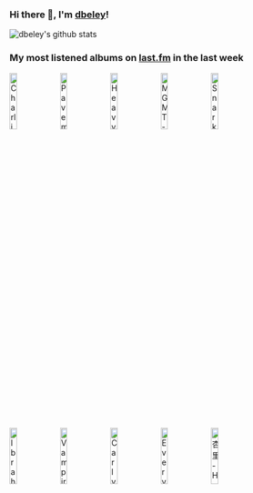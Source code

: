 ### Hi there 👋, I'm [dbeley](https://dbeley.ovh/en)!

![dbeley's github stats](https://github-readme-stats.vercel.app/api?username=dbeley)

### My most listened albums on [last.fm](https://www.last.fm/user/d_beley) in the last week

[<img src='https://lastfm.freetls.fastly.net/i/u/300x300/b00527c6ae0cd1d4c9bf3706b130ad56.jpg' width='16%' height='16%' alt='Charli XCX - BRAT'>](https://www.last.fm/music/charli%2bxcx/brat)&nbsp;
[<img src='https://lastfm.freetls.fastly.net/i/u/300x300/430d2e86ee6d0fa9dec2f46c044956b1.jpg' width='16%' height='16%' alt='Pavement - Brighten the Corners'>](https://www.last.fm/music/pavement/brighten%2bthe%2bcorners)&nbsp;
[<img src='https://lastfm.freetls.fastly.net/i/u/300x300/e80959c120e34a6661ba3d87b574e55f.jpg' width='16%' height='16%' alt='Heavy Vegetable - The Amazing Undersea Adventures of Aqua Kitty and Friends'>](https://www.last.fm/music/heavy%2bvegetable/the%2bamazing%2bundersea%2badventures%2bof%2baqua%2bkitty%2band%2bfriends)&nbsp;
[<img src='https://lastfm.freetls.fastly.net/i/u/300x300/291b9672315eae8a777410f4f80395c4.jpg' width='16%' height='16%' alt='MGMT - Loss of Life'>](https://www.last.fm/music/mgmt/loss%2bof%2blife)&nbsp;
[<img src='https://lastfm.freetls.fastly.net/i/u/300x300/cf5951df58fa34481ee75344bc404132.jpg' width='16%' height='16%' alt='Snarky Puppy - We Like It Here'>](https://www.last.fm/music/snarky%2bpuppy/we%2blike%2bit%2bhere)&nbsp;
<br>
[<img src='https://lastfm.freetls.fastly.net/i/u/300x300/2fd2673f22d6b16cce50c4beded5a023.jpg' width='16%' height='16%' alt='Ibrahim Maalouf - Red & Black Light'>](https://www.last.fm/music/ibrahim%2bmaalouf/red%2b%2526%2bblack%2blight)&nbsp;
[<img src='https://lastfm.freetls.fastly.net/i/u/300x300/6d82bc24d66644b103a8658ed4d56398.jpg' width='16%' height='16%' alt='Vampire Weekend - Only God Was Above Us'>](https://www.last.fm/music/vampire%2bweekend/only%2bgod%2bwas%2babove%2bus)&nbsp;
[<img src='https://lastfm.freetls.fastly.net/i/u/300x300/e37b70dbc5dd5e6d2c0e294f98d34135.jpg' width='16%' height='16%' alt='Carly Rae Jepsen - The Loveliest Time'>](https://www.last.fm/music/carly%2brae%2bjepsen/the%2bloveliest%2btime)&nbsp;
[<img src='https://lastfm.freetls.fastly.net/i/u/300x300/636bb0ff2f18ea8614ca670f4852d175.jpg' width='16%' height='16%' alt='Everything Everything - Raw Data Feel'>](https://www.last.fm/music/everything%2beverything/raw%2bdata%2bfeel)&nbsp;
[<img src='https://lastfm.freetls.fastly.net/i/u/300x300/331a08ddd3c9f6b28deee337d76121e7.jpg' width='16%' height='16%' alt='杏里 - Heaven Beach'>](https://www.last.fm/music/%25e6%259d%258f%25e9%2587%258c/heaven%2bbeach)&nbsp;
<br>
